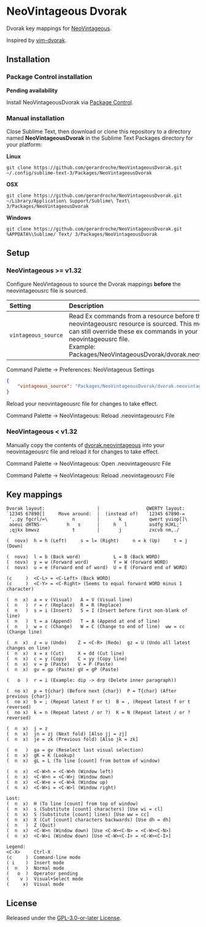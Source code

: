 # NeoVintageous Dvorak

Dvorak key mappings for [NeoVintageous](https://github.com/NeoVintageous/NeoVintageous).

Inspired by [vim-dvorak](https://github.com/agentlewis/vim-dvorak/blob/master/plugin/dvorak.vim).

## Installation

### Package Control installation

**Pending availability**

Install NeoVintageousDvorak via [Package Control](https://packagecontrol.io/packages/NeoVintageousDvorak).

### Manual installation

Close Sublime Text, then download or clone this repository to a directory named **NeoVintageousDvorak** in the Sublime Text Packages directory for your platform:

**Linux**

`git clone https://github.com/gerardroche/NeoVintageousDvorak.git ~/.config/sublime-text-3/Packages/NeoVintageousDvorak`

**OSX**

`git clone https://github.com/gerardroche/NeoVintageousDvorak.git ~/Library/Application\ Support/Sublime\ Text\ 3/Packages/NeoVintageousDvorak`

**Windows**

`git clone https://github.com/gerardroche/NeoVintageousDvorak.git %APPDATA%\Sublime/ Text/ 3/Packages/NeoVintageousDvorak`

## Setup

### NeoVintageous &gt;= v1.32

Configure NeoVintageous to source the Dvorak mappings **before** the neovintageousrc file is sourced.

| Setting | Description
| :------ | :----------
| `vintageous_source` | Read Ex commands from a resource before the neovintageousrc resource is sourced. This means you can still override these ex commands in your neovintageousrc file. <br>Example: Packages/NeoVintageousDvorak/dvorak.neovintageous

Command Palette → Preferences: NeoVintageous Settings

```json
{
    "vintageous_source": "Packages/NeoVintageousDvorak/dvorak.neovintageous"
}
```

Reload your neovintageousrc file for changes to take effect.

Command Palette → NeoVintageous: Reload .neovintageousrc File

### NeoVintageous &lt; v1.32

Manually copy the contents of [dvorak.neovintageous](dvorak.neovintageous) into your neovintageousrc file and reload it for changes to take effect.

Command Palette → NeoVintageous: Open .neovintageousrc File

Command Palette → NeoVintageous: Reload .neovintageousrc File

## Key mappings

```
Dvorak layout:                   |                 QWERTY layout:
`12345 67890[]     Move around:  |  (instead of)   `12345 67890-=
 ',.py fgcrl/=\         n        |       k          qwert yuiop[]\
 aoeui dHTNS-         h   s      |     h   l        asdfg HJKL;'
 ;qjkx bmwvz            t        |       j          zxcvb nm,./

(  novx)  h = h (Left)     s = l= (Right)     n = k (Up)     t = j (Down)

(  novx)  l = b (Back word)            L = B (Back WORD)
(  novx)  y = w (Forward word)         Y = W (Forward WORD)
(  novx)  u = e (Forward end of word)  U = E (Forward end of WORD)

(c     )  <C-L> = <C-Left> (Back WORD)
(c     )  <C-Y> = <C-Right> (Seems to equal forward WORD minus 1 character)

(  n  x)  a = v (Visual)   A = V (Visual line)
(  n   )  r = r (Replace)  R = R (Replace)
(  n   )  s = i (Insert)   S = I (Insert before first non-blank of line)
(  n   )  t = a (Append)   T = A (Append at end of line)
(  n   )  w = c (Change)   W = C (Change to end of line)  ww = cc (Change line)

(  n  x)  z = u (Undo)    Z = <C-R> (Redo)  gz = U (Undo all latest changes on line)
(  n  x)  x = x (Cut)     X = dd (Cut line)
(  n  x)  c = y (Copy)    C = yy (Copy line)
(  n  x)  v = p (Paste)   V = P (Paste)
(  n  x)  gv = gp (Paste) gV = gP (Paste)

(   o  )  r = i (Example: dip -> drp (Delete inner paragraph))

(  no x)  p = t{char} (Before next {char})  P = T{char} (After previous {char})
(  no x)  b = ; (Repeat latest f or t)  B = , (Repeat latest f or t reversed)
(  no x)  k = n (Repeat latest / or ?)  K = N (Repeat latest / or ? reversed)

(  n  x)  j = z
(  n  x)  jn = zj (Next fold) [Also jj = zj]
(  n  x)  je = zk (Previous fold) [Also jk = zk]

(  n   )  ga = gv (Reselect last visual selection)
(  n  x)  gK = K (Lookup)
(  n  x)  gL = L (To line [count] from bottom of window)

(  n  x)  <C-W>h = <C-W>h (Window left)
(  n  x)  <C-W>n = <C-W>j (Window down)
(  n  x)  <C-W>e = <C-W>k (Window up)
(  n  x)  <C-W>i = <C-W>l (Window right)

Lost:
(  n  x)  H (To line [count] from top of window)
(  n  x)  s (Substitute [count] characters) [Use wi = cl]
(  n  x)  S (Substitute [count] lines) [Use ww = cc]
(  n  x)  X (Cut [count] characters backwards) [Use dh = dh]
(  n   )  Z (Quit)
(  n  x)  <C-W>n (Window down) [Use <C-W><C-N> = <C-W><C-N>]
(  n  x)  <C-W>i (Window down) [Use <C-W><C-I> = <C-W><C-I>]

Legend:
<C-X>     Ctrl-X
(c     )  Command-line mode
( i    )  Insert mode
(  n   )  Normal mode
(   o  )  Operator pending
(    v )  Visual+Select mode
(     x)  Visual mode
```
## License

Released under the [GPL-3.0-or-later License](LICENSE).
